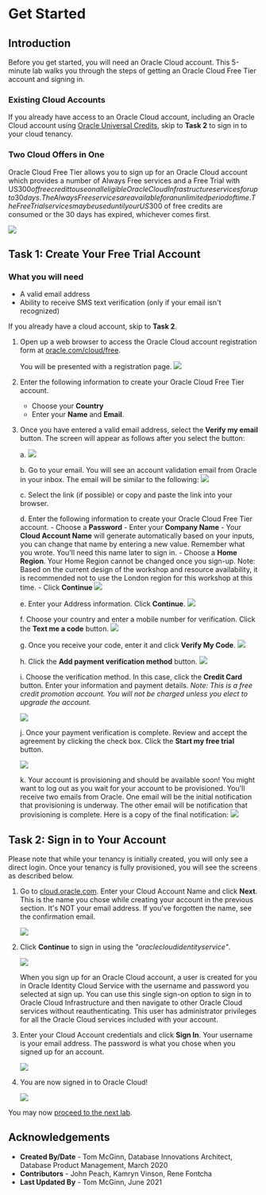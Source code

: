 # Get Started

## Introduction

Before you get started, you will need an Oracle Cloud account. This 5-minute lab walks you through the steps of getting an Oracle Cloud Free Tier account and signing in.

### Existing Cloud Accounts

If you already have access to an Oracle Cloud account, including an Oracle Cloud account using [Oracle Universal Credits](https://docs.oracle.com/en/cloud/get-started/subscriptions-cloud/csgsg/universal-credits.html), skip to **Task 2** to sign in to your cloud tenancy.

### Two Cloud Offers in One

Oracle Cloud Free Tier allows you to sign up for an Oracle Cloud account which provides a number of Always Free services and a Free Trial with US$300 of free credit to use on all eligible Oracle Cloud Infrastructure services for up to 30 days. The Always Free services are available for an unlimited period of time. The Free Trial services may be used until your US$300 of free credits are consumed or the 30 days has expired, whichever comes first.

![](https://raw.githubusercontent.com/oracle/learning-library/master/common/labs/cloud-login/images/freetrial.png " ")


## Task 1: Create Your Free Trial Account

### What you will need

* A valid email address
* Ability to receive SMS text verification (only if your email isn't recognized)

If you already have a cloud account, skip to **Task 2**.

1. Open up a web browser to access the Oracle Cloud account registration form at [oracle.com/cloud/free](https://signup.cloud.oracle.com).

   You will be presented with a registration page.
       ![](https://raw.githubusercontent.com/oracle/learning-library/master/common/labs/cloud-login/images/cloud-infrastructure.png " ")
2.  Enter the following information to create your Oracle Cloud Free Tier account.
    * Choose your **Country**
    * Enter your **Name** and **Email**.

3. Once you have entered a valid email address, select the **Verify my email** button.
    The screen will appear as follows after you select the button:
    
    a. 
       ![](https://raw.githubusercontent.com/oracle/learning-library/master/common/labs/cloud-login/images/verify-email.png " ")

    b. Go to your email. You will see an account validation email from Oracle in your inbox. The email will be similar to the following:
       ![](https://raw.githubusercontent.com/oracle/learning-library/master/common/labs/cloud-login/images/verification-mail.png " ")

    c. Select the link (if possible) or copy and paste the link into your browser.

    d. Enter the following information to create your Oracle Cloud Free Tier account.
        - Choose a **Password**
        - Enter your **Company Name**
        - Your **Cloud Account Name** will generate automatically based on your inputs, you can change that name by entering a new value. Remember what you wrote. You'll need this name later to sign in.
        - Choose a **Home Region**.  Your Home Region cannot be changed once you sign-up. Note: Based on the current design of the workshop and resource availability, it is recommended not to use the London region for this workshop at this time.
        - Click **Continue**
        ![](https://raw.githubusercontent.com/oracle/learning-library/master/common/labs/cloud-login/images/account-info.png " ")


    e. Enter your Address information.  Click **Continue**.
          ![](https://raw.githubusercontent.com/oracle/learning-library/master/common/labs/cloud-login/images/free-tier-address.png " ")

    f. Choose your country and enter a mobile number for verification.   Click the **Text me a code** button.
          ![](https://raw.githubusercontent.com/oracle/learning-library/master/common/labs/cloud-login/images/free-tier-address-2.png " ")

    g. Once you receive your code, enter it and click **Verify My Code**.
          ![](https://raw.githubusercontent.com/oracle/learning-library/master/common/labs/cloud-login/images/free-tier-address-4.png " ")

    h. Click the **Add payment verification method** button.
          ![](https://raw.githubusercontent.com/oracle/learning-library/master/common/labs/cloud-login/images/free-tier-payment-1.png " ")  

    i. Choose the verification method. In this case, click the **Credit Card** button. Enter your information and payment details. *Note: This is a free credit promotion account. You will not be charged unless you elect to upgrade the account.*

    ![](https://raw.githubusercontent.com/oracle/learning-library/master/common/labs/cloud-login/images/free-tier-payment-2.png " ")

    j. Once your payment verification is complete.  Review and accept the agreement by clicking the check box.  Click the **Start my free trial** button.

    ![](https://raw.githubusercontent.com/oracle/learning-library/master/common/labs/cloud-login/images/free-tier-agreement.png " ")

    k. Your account is provisioning and should be available soon! You might want to log out as you wait for your account to be provisioned. You'll receive two emails from Oracle. One email will be the initial notification that provisioning is underway. The other email will be notification that provisioning is complete. Here is a copy of the final notification:
       ![](https://raw.githubusercontent.com/oracle/learning-library/master/common/labs/cloud-login/images/account-provisioned.png " ")

## Task 2: Sign in to Your Account

Please note that while your tenancy is initially created, you will only see a direct login. Once your tenancy is fully provisioned, you will see the screens as described below.

1. Go to [cloud.oracle.com](https://cloud.oracle.com). Enter your Cloud Account Name and click **Next**. This is the name you chose while creating your account in the previous section. It's NOT your email address. If you've forgotten the name, see the confirmation email.

    ![](https://raw.githubusercontent.com/oracle/learning-library/master/common/labs/cloud-login/images/cloud-oracle.png " ")

2. Click **Continue** to sign in using the *"oraclecloudidentityservice"*.

   ![](https://raw.githubusercontent.com/oracle/learning-library/master/common/labs/cloud-login/images/cloud-login-tenant-single-sigon.png " ")

   When you sign up for an Oracle Cloud account, a user is created for you in Oracle Identity Cloud Service with the username and password you selected at sign up. You can use this single sign-on option to sign in to Oracle Cloud Infrastructure and then navigate to other Oracle Cloud services without reauthenticating. This user has administrator privileges for all the Oracle Cloud services included with your account.

3. Enter your Cloud Account credentials and click **Sign In**. Your username is your email address. The password is what you chose when you signed up for an account.

     ![](https://raw.githubusercontent.com/oracle/learning-library/master/common/labs/cloud-login/images/oci-signin-single-signon.png " ")

4. You are now signed in to Oracle Cloud!

    ![](https://raw.githubusercontent.com/oracle/learning-library/master/common/labs/cloud-login/images/oci-console-home-page.png " ")

You may now [proceed to the next lab](#next).

## **Acknowledgements**

- **Created By/Date** - Tom McGinn, Database Innovations Architect, Database Product Management, March 2020
- **Contributors** - John Peach, Kamryn Vinson, Rene Fontcha
- **Last Updated By** - Tom McGinn, June 2021
